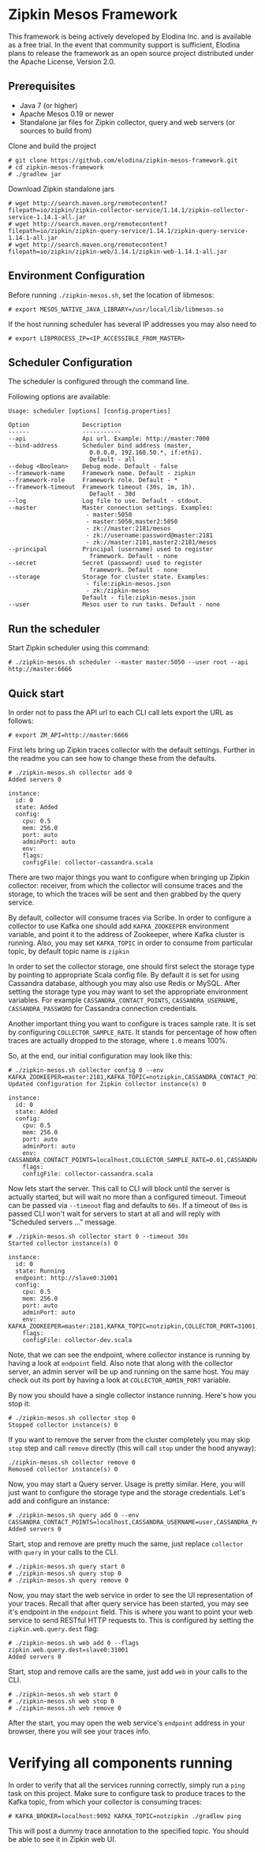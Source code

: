 Zipkin Mesos Framework
======================

This framework is being actively developed by Elodina Inc. and is available as a free trial. In the event that community support is sufficient, Elodina plans to release the framework as an open source project distributed under the Apache License, Version 2.0.

Prerequisites
-------------

* Java 7 (or higher)
* Apache Mesos 0.19 or newer
* Standalone jar files for Zipkin collector, query and web servers (or sources to build from)

Clone and build the project

    # git clone https://github.com/elodina/zipkin-mesos-framework.git
    # cd zipkin-mesos-framework
    # ./gradlew jar

Download Zipkin standalone jars
    
    # wget http://search.maven.org/remotecontent?filepath=io/zipkin/zipkin-collector-service/1.14.1/zipkin-collector-service-1.14.1-all.jar
    # wget http://search.maven.org/remotecontent?filepath=io/zipkin/zipkin-query-service/1.14.1/zipkin-query-service-1.14.1-all.jar
    # wget http://search.maven.org/remotecontent?filepath=io/zipkin/zipkin-web/1.14.1/zipkin-web-1.14.1-all.jar
    
Environment Configuration
--------------------------

Before running `./zipkin-mesos.sh`, set the location of libmesos:

    # export MESOS_NATIVE_JAVA_LIBRARY=/usr/local/lib/libmesos.so

If the host running scheduler has several IP addresses you may also need to

    # export LIBPROCESS_IP=<IP_ACCESSIBLE_FROM_MASTER>

Scheduler Configuration
----------------------

The scheduler is configured through the command line.

Following options are available:

```
Usage: scheduler [options] [config.properties]

Option               Description                            
------               -----------                            
--api                Api url. Example: http://master:7000   
--bind-address       Scheduler bind address (master,        
                       0.0.0.0, 192.168.50.*, if:eth1).     
                       Default - all                        
--debug <Boolean>    Debug mode. Default - false            
--framework-name     Framework name. Default - zipkin       
--framework-role     Framework role. Default - *            
--framework-timeout  Framework timeout (30s, 1m, 1h).       
                       Default - 30d        
--log                Log file to use. Default - stdout.     
--master             Master connection settings. Examples:  
                      - master:5050                         
                      - master:5050,master2:5050            
                      - zk://master:2181/mesos              
                      - zk://username:password@master:2181  
                      - zk://master:2181,master2:2181/mesos 
--principal          Principal (username) used to register  
                       framework. Default - none            
--secret             Secret (password) used to register     
                       framework. Default - none            
--storage            Storage for cluster state. Examples:   
                      - file:zipkin-mesos.json              
                      - zk:/zipkin-mesos                    
                     Default - file:zipkin-mesos.json       
--user               Mesos user to run tasks. Default - none   
```

Run the scheduler
-----------------

Start Zipkin scheduler using this command:

    # ./zipkin-mesos.sh scheduler --master master:5050 --user root --api http://master:6666

Quick start
-----------

In order not to pass the API url to each CLI call lets export the URL as follows:

```
# export ZM_API=http://master:6666
```

First lets bring up Zipkin traces collector with the default settings. Further in the readme you can see how to change 
these from the defaults.

```
# ./zipkin-mesos.sh collector add 0
Added servers 0

instance:
  id: 0
  state: Added
  config:
    cpu: 0.5
    mem: 256.0
    port: auto
    adminPort: auto
    env: 
    flags: 
    configFile: collector-cassandra.scala

```

There are two major things you want to configure when bringing up Zipkin collector: receiver, from which the collector
will consume traces and the storage, to which the traces will be sent and then grabbed by the query service.

By default, collector will consume traces via Scribe. In order to configure a collector to use Kafka one should add
`KAFKA_ZOOKEEPER` environment variable, and point it to the address of Zookeeper, where Kafka cluster is running. Also,
you may set `KAFKA_TOPIC` in order to consume from particular topic, by default topic name is `zipkin`

In order to set the collector storage, one should first select the storage type by pointing to appropriate Scala config 
file. By default it is set for using Cassandra database, although you may also use Redis or MySQL. After setting the 
storage type you may want to set the appropriate environment variables. For example `CASSANDRA_CONTACT_POINTS`, 
`CASSANDRA_USERNAME`, `CASSANDRA_PASSWORD` for Cassandra connection credentials.

Another important thing you want to configure is traces sample rate. It is set by configuring `COLLECTOR_SAMPLE_RATE`. 
It stands for percentage of how often traces are actually dropped to the storage, where `1.0` means 100%. 

So, at the end, our initial configuration may look like this:

```
# ./zipkin-mesos.sh collector config 0 --env KAFKA_ZOOKEEPER=master:2181,KAFKA_TOPIC=notzipkin,CASSANDRA_CONTACT_POINTS=localhost,CASSANDRA_USERNAME=user,CASSANDRA_PASSWORD=pwd,COLLECTOR_SAMPLE_RATE=0.01
Updated configuration for Zipkin collector instance(s) 0

instance:
  id: 0
  state: Added
  config:
    cpu: 0.5
    mem: 256.0
    port: auto
    adminPort: auto
    env: CASSANDRA_CONTACT_POINTS=localhost,COLLECTOR_SAMPLE_RATE=0.01,CASSANDRA_USERNAME=user,KAFKA_ZOOKEEPER=master:218,KAFKA_TOPIC=notzipkin,CASSANDRA_PASSWORD=pwd
    flags: 
    configFile: collector-cassandra.scala
```

Now lets start the server. This call to CLI will block until the server is actually started, but will wait no more than 
a configured timeout. Timeout can be passed via `--timeout` flag and defaults to `60s`. If a timeout of `0ms` is passed 
CLI won't wait for servers to start at all and will reply with "Scheduled servers ..." message.

```
# ./zipkin-mesos.sh collector start 0 --timeout 30s
Started collector instance(s) 0

instance:
  id: 0
  state: Running
  endpoint: http://slave0:31001
  config:
    cpu: 0.5
    mem: 256.0
    port: auto
    adminPort: auto
    env: KAFKA_ZOOKEEPER=master:2181,KAFKA_TOPIC=notzipkin,COLLECTOR_PORT=31001,COLLECTOR_ADMIN_PORT=31002
    flags: 
    configFile: collector-dev.scala
```

Note, that we can see the endpoint, where collector instance is running by having a look at `endpoint` field.
Also note that along with the collector server, an admin server will be up and running on the same host. You may check 
out its port by having a look at `COLLECTOR_ADMIN_PORT` variable.

By now you should have a single collector instance running. Here's how you stop it:

```
# ./zipkin-mesos.sh collector stop 0
Stopped collector instance(s) 0
```

If you want to remove the server from the cluster completely you may skip `stop` step and call `remove` directly (this will call `stop` under the hood anyway):

```
./zipkin-mesos.sh collector remove 0
Removed collector instance(s) 0
```

Now, you may start a Query server. Usage is pretty similar. Here, you will just want to configure the storage type and
the storage credentials. Let's add and configure an instance:

```
# ./zipkin-mesos.sh query add 0 --env CASSANDRA_CONTACT_POINTS=localhost,CASSANDRA_USERNAME=user,CASSANDRA_PASSWORD=pwd
Added servers 0
```

Start, stop and remove are pretty much the same, just replace `collector` with `query` in your calls to the CLI.

```
# ./zipkin-mesos.sh query start 0
# ./zipkin-mesos.sh query stop 0
# ./zipkin-mesos.sh query remove 0
```

Now, you may start the web service in order to see the UI representation of your traces. Recall that after query service
has been started, you may see it's endpoint in the `endpoint` field. This is where you want to point your web 
service to send RESTful HTTP requests to. This is configured by setting the `zipkin.web.query.dest` flag:
 
```
# ./zipkin-mesos.sh web add 0 --flags zipkin.web.query.dest=slave0:31001
Added servers 0
```

Start, stop and remove calls are the same, just add `web` in your calls to the CLI.

```
# ./zipkin-mesos.sh web start 0
# ./zipkin-mesos.sh web stop 0
# ./zipkin-mesos.sh web remove 0
```

After the start, you may open the web service's `endpoint` address in your browser, there you will see your traces info.

Verifying all components running
================================

In order to verify that all the services running correctly, simply run a `ping` task on this project. Make sure to 
configure task to produce traces to the Kafka topic, from which your collector is consuming traces:
 
```
# KAFKA_BROKER=localhost:9092 KAFKA_TOPIC=notzipkin ./gradlew ping
``` 

This will post a dummy trace annotation to the specified topic. You should be able to see it in Zipkin web UI.
